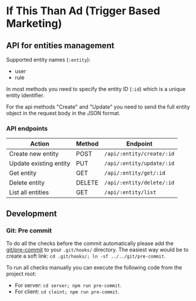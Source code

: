 # If This Than Ad (Trigger Based Marketing)

## API for entities management
Supported entity names (`:entity`):
- user
- rule

In most methods you need to specify the entity ID (`:id`) which is a unique entity identifier.

For the api methods "Create" and "Update" you need to send the full entity object in the request body in the JSON format.

### API endpoints
|Action|Method|Endpoint|
|------|------|--------|
|Create new entity|POST|`/api/:entity/create/:id`|
|Update existing entity|PUT|`/api/:entity/update/:id`|
|Get entity|GET|`/api/:entity/get/:id`|
|Delete entity|DELETE|`/api/:entity/delete/:id`|
|List all entities|GET|`/api/:entity/list`|

## Development

### Git: Pre commit
To do all the checks before the commit automatically please add the [git/pre-commit](git/pre-commit) to your `.git/hooks/` directory. The easiest way would be to create a soft link: `cd .git/hooks/; ln -sf ../../git/pre-commit`.

To run all checks manually you can execute the following code from the project root:
- For server: `cd server; npm run pre-commit`.
- For client: `cd cleint; npm run pre-commit`.
